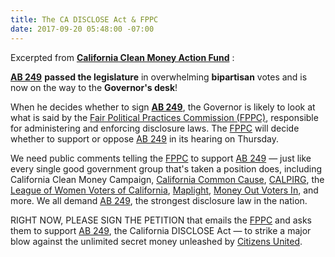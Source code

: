 ```yaml
---
title: The CA DISCLOSE Act & FPPC
date: 2017-09-20 05:48:00 -07:00
---
```


Excerpted from [**California Clean Money Action Fund**](http://www.cacleanaction.org/) :

[**AB 249**](https://leginfo.legislature.ca.gov/faces/billNavClient.xhtml?bill_id=201720180AB249) **passed the legislature** in overwhelming **bipartisan** votes and is now on the way to the **Governor's desk**!

When he decides whether to sign [**AB 249**](https://leginfo.legislature.ca.gov/faces/billNavClient.xhtml?bill_id=201720180AB249), the Governor is likely to look at what is said by the [Fair Political Practices Commission (FPPC)](http://www.fppc.ca.gov/), responsible for administering and enforcing disclosure laws.  The [FPPC](http://www.fppc.ca.gov/) will decide whether to support or oppose [AB 249](https://leginfo.legislature.ca.gov/faces/billNavClient.xhtml?bill_id=201720180AB249) in its hearing on Thursday.

We need public comments telling the [FPPC](http://www.fppc.ca.gov/) to support [AB 249](https://leginfo.legislature.ca.gov/faces/billNavClient.xhtml?bill_id=201720180AB249) — just like every single good government group that's taken a position does, including California Clean Money Campaign, [California Common Cause](http://www.commoncause.org/states/california/about/?referrer=https://www.google.com/), [CALPIRG](http://www.calpirg.org/home), the [League of Women Voters of California](https://lwvc.org/), [Maplight](https://maplight.org/), [Money Out Voters In](http://www.moneyoutvotersin.org/), and more.  We all demand [AB 249](https://leginfo.legislature.ca.gov/faces/billNavClient.xhtml?bill_id=201720180AB249), the strongest disclosure law in the nation.

RIGHT NOW, PLEASE SIGN THE PETITION that emails the [FPPC](http://www.fppc.ca.gov/) and asks them to support [AB 249](https://leginfo.legislature.ca.gov/faces/billNavClient.xhtml?bill_id=201720180AB249), the California DISCLOSE Act — to strike a major blow against the unlimited secret money unleashed by [Citizens United](https://en.wikipedia.org/wiki/Citizens_United_v._FEC).